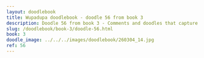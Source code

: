 ```yaml
---
layout: doodlebook
title: Wupadupa doodlebook - doodle 56 from book 3
description: Doodle 56 from book 3 - Comments and doodles that capture the essence of this event  
slug: /doodlebook/book-3/doodle-56.html
book: 3
doodle_image: ../../../images/doodlebook/260304_14.jpg
ref: 56
---	  
```

																																																																							